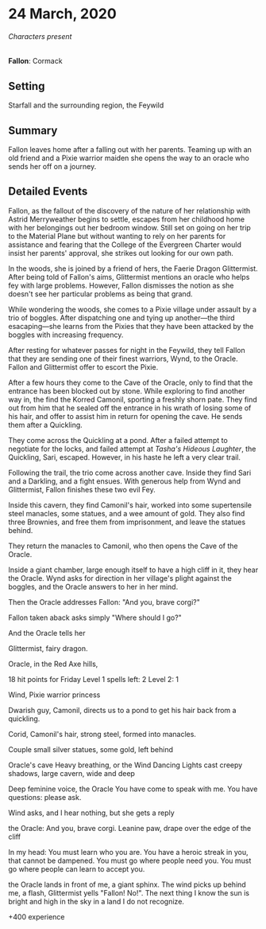 # 24 March, 2020
###### Characters present
**Fallon**: Cormack

## Setting
Starfall and the surrounding region, the Feywild

## Summary
Fallon leaves home after a falling out with her parents. Teaming up with an old
friend and a Pixie warrior maiden she opens the way to an oracle who sends her
off on a journey.

## Detailed Events
Fallon, as the fallout of the discovery of the nature of her relationship with
Astrid Merryweather begins to settle, escapes from her childhood home with her
belongings out her bedroom window. Still set on going on her trip to the
Material Plane but without wanting to rely on her parents for assistance and
fearing that the College of the Evergreen Charter would insist her parents'
approval, she strikes out looking for our own path.

In the woods, she is joined by a friend of hers, the Faerie Dragon Glittermist.
After being told of Fallon's aims, Glittermist mentions an oracle who helps
fey with large problems. However, Fallon dismisses the notion as she doesn't
see her particular problems as being that grand.

While wondering the woods, she comes to a Pixie village under assault by a trio
of boggles. After dispatching one and tying up another&mdash;the third
esacaping&mdash;she learns from the Pixies that they have been attacked by the
boggles with increasing frequency.

After resting for whatever passes for night in the Feywild, they tell Fallon
that they are sending one of their finest warriors, Wynd, to the Oracle. Fallon
and Glittermist offer to escort the Pixie.

After a few hours they come to the Cave of the Oracle, only to find that the
entrance has been blocked out by stone. While exploring to find another way in,
the find the Korred Camonil, sporting a freshly shorn pate. They find out from
him that he sealed off the entrance in his wrath of losing some of his hair,
and offer to assist him in return for opening the cave. He sends them after a
Quickling.

They come across the Quickling at a pond. After a failed attempt to negotiate
for the locks, and failed attempt at *Tasha's Hideous Laughter*, the Quickling,
Sari, escaped. However, in his haste he left a very clear trail.

Following the trail, the trio come across another cave. Inside they find Sari
and a Darkling, and a fight ensues. With generous help from Wynd and
Glittermist, Fallon finishes these two evil Fey.

Inside this cavern, they find Camonil's hair, worked into some supertensile
steel manacles, some statues, and a wee amount of gold. They also find three
Brownies, and free them from imprisonment, and leave the statues behind.

They return the manacles to Camonil, who then opens the Cave of the Oracle.

Inside a giant chamber, large enough itself to have a high cliff in it, they
hear the Oracle. Wynd asks for direction in her village's plight against the
boggles, and the Oracle answers to her in her mind.

Then the Oracle addresses Fallon: "And you, brave corgi?"

Fallon taken aback asks simply "Where should I go?"

And the Oracle tells her 

Glittermist, fairy dragon.

Oracle, in the Red Axe hills,

18 hit points for Friday
Level 1 spells left: 2
Level 2: 1

Wind, Pixie warrior princess

Dwarish guy, Camonil, directs us to a pond to get his hair back from a quickling.

Corid, Camonil's hair, strong steel, formed into manacles.

Couple small silver statues, some gold, left behind

Oracle's cave
Heavy breathing, or the Wind
Dancing Lights cast creepy shadows,
large cavern, wide and deep

Deep feminine voice, the Oracle
You have come to speak with me. You have questions: please ask.

Wind asks, and I hear nothing, but she gets a reply

the Oracle:
And you, brave corgi.
Leanine paw, drape over the edge of the cliff

In my head: You must learn who you are. You have a heroic streak in you, that
cannot be dampened. You must go where people need you. You must go where people
can learn to accept you.

the Oracle lands in front of me, a giant sphinx. The wind picks up behind me,
a flash, Glittermist yells "Fallon! No!". The next thing I know the sun is
bright and high in the sky in a land I do not recognize.

+400 experience
